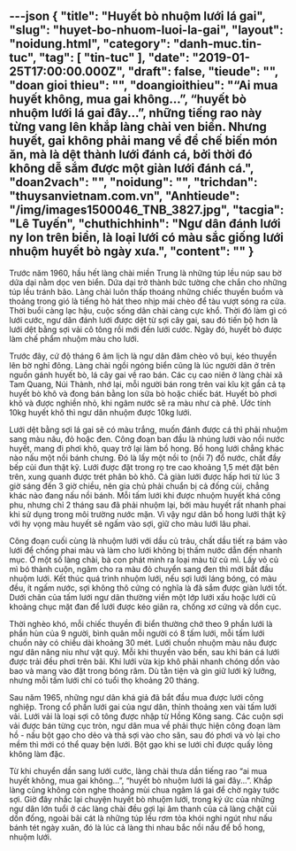 ---json
{
    "title": "Huyết bò nhuộm lưới lá gai",
    "slug": "huyet-bo-nhuom-luoi-la-gai",
    "layout": "noidung.html",
    "category": "danh-muc.tin-tuc",
    "tag": [
        "tin-tuc"
    ],
    "date": "2019-01-25T17:00:00.000Z",
    "draft": false,
    "tieude": "",
    "doan gioi thieu": "",
    "doangioithieu": "“Ai mua huyết không, mua gai không…”, “huyết bò nhuộm lưới lá gai đây...”, những tiếng rao này từng vang lên khắp làng chài ven biển. Nhưng huyết, gai không phải mang về để chế biến món ăn, mà là dệt thành lưới đánh cá, bởi thời đó không dễ sắm được một giàn lưới đánh cá.",
    "doan2vach": "",
    "noidung": "",
    "trichdan": "thuysanvietnam.com.vn",
    "Anhtieude": "/img/images1500046_TNB_3827.jpg",
    "tacgia": "Lê Tuyến",
    "chuthichhinh": "Ngư dân đánh lưới ny lon trên biển, là loại lưới có màu sắc giống lưới nhuộm huyết bò ngày xưa.",
    "__content__": ""
}
---
<p>Trước năm 1960, hầu hết l&agrave;ng ch&agrave;i miền Trung l&agrave; những t&uacute;p lều n&uacute;p sau bờ dứa dại nằm dọc ven biển. Dứa dại trở th&agrave;nh bức tường che chắn cho những t&uacute;p lều tr&aacute;nh b&atilde;o. L&agrave;ng ch&agrave;i lu&ocirc;n thấp tho&aacute;ng những chiếc thuyền buồm v&agrave; thoảng trong gi&oacute; l&agrave; tiếng h&ograve; h&aacute;t theo nhịp m&aacute;i ch&egrave;o để t&agrave;u vượt s&oacute;ng ra cửa. Thời buổi c&agrave;ng lạc hậu, cuộc sống d&acirc;n ch&agrave;i c&agrave;ng cực khổ. Thời đ&oacute; l&agrave;m g&igrave; c&oacute; lưới cước, ngư d&acirc;n đ&aacute;nh lưới được dệt từ sợi c&acirc;y gai, sau đ&oacute; tiến bộ hơn l&agrave; lưới dệt bằng sợi vải c&ocirc; t&ocirc;ng rồi mới đến lưới cước. Ng&agrave;y đ&oacute;, huyết b&ograve; được l&agrave;m chế phẩm nhuộm m&agrave;u cho lưới.</p>

<p>Trước đ&acirc;y, cứ độ th&aacute;ng 6 &acirc;m lịch l&agrave; ngư d&acirc;n đ&acirc;m ch&egrave;o v&ocirc; bụi, k&eacute;o thuyền l&ecirc;n bờ nghỉ đ&ocirc;ng. L&agrave;ng ch&agrave;i ngồi ng&oacute;ng biển cũng l&agrave; l&uacute;c người d&acirc;n ở tr&ecirc;n nguồn g&aacute;nh huyết b&ograve;, l&aacute; c&acirc;y gai về rao b&aacute;n. C&aacute;c cụ cao ni&ecirc;n ở l&agrave;ng ch&agrave;i x&atilde; Tam Quang, N&uacute;i Th&agrave;nh, nhớ lại, mỗi người b&aacute;n rong tr&ecirc;n vai kĩu kịt gần cả tạ huyết b&ograve; kh&ocirc; v&agrave; đong b&aacute;n bằng lon sữa b&ograve; hoặc chiếc b&aacute;t. Huyết b&ograve; phơi kh&ocirc; v&agrave; được nghiền nhỏ, khi ng&acirc;m nước sẽ ra m&agrave;u như c&agrave; ph&ecirc;. Ước t&iacute;nh 10kg huyết kh&ocirc; th&igrave; ngư d&acirc;n nhuộm được 10kg lưới.</p>

<p>Lưới dệt bằng sợi l&aacute; gai sẽ c&oacute; m&agrave;u trắng, muốn đ&aacute;nh được c&aacute; th&igrave; phải nhuộm sang m&agrave;u n&acirc;u, đỏ hoặc đen. C&ocirc;ng đoạn ban đầu l&agrave; nh&uacute;ng lưới v&agrave;o nồi nước huyết, mang đi phơi kh&ocirc;, quay trở lại l&agrave;m bồ hong. Bồ hong lưới chẳng kh&aacute;c n&agrave;o nấu một nồi b&aacute;nh chưng. Đ&oacute; l&agrave; lấy một nồi to (nồi 7) đổ nước, chất đầy bếp củi đun thật kỹ. Lưới được đặt trong rọ tre cao khoảng 1,5 m&eacute;t đặt b&ecirc;n tr&ecirc;n, xung quanh được tr&eacute;t ph&acirc;n b&ograve; kh&ocirc;. Cả gi&agrave;n lưới được hấp hơi từ l&uacute;c 3 giờ s&aacute;ng đến 3 giờ chiều, n&ecirc;n gia chủ phải chuẩn bị cả đống củi, chẳng kh&aacute;c n&agrave;o đang nấu nồi b&aacute;nh. Mỗi tấm lưới khi được nhuộm huyết kh&aacute; c&ocirc;ng phu, nhưng chỉ 2 th&aacute;ng sau đ&atilde; phải nhuộm lại, bởi m&agrave;u huyết rất nhanh phai khi sử dụng trong m&ocirc;i trường nước mặn. V&igrave; vậy ngư d&acirc;n bồ hong lưới thật kỹ với hy vọng m&agrave;u huyết sẽ ngấm v&agrave;o sợi, giữ cho m&agrave;u lưới l&acirc;u phai.</p>

<p>C&ocirc;ng đoạn cuối c&ugrave;ng l&agrave; nhuộm lưới với dầu củ trảu, chất dầu tiết ra b&aacute;m v&agrave;o lưới để chống phai m&agrave;u v&agrave; l&agrave;m cho lưới kh&ocirc;ng bị thấm nước dẫn đến nhanh mục. Ở một số l&agrave;ng ch&agrave;i, b&agrave; con ph&aacute;t minh ra loại m&agrave;u từ củ m&igrave;. Lấy vỏ củ m&igrave; b&oacute; th&agrave;nh cuộn, ng&acirc;m cho ra m&agrave;u đỏ chuyển sang đen th&igrave; mới bắt đầu nhuộm lưới. Kết th&uacute;c qu&aacute; tr&igrave;nh nhuộm lưới, nếu sợi lưới l&aacute;ng b&oacute;ng, c&oacute; m&agrave;u đều, &iacute;t ngấm nước, sợi kh&ocirc;ng th&ocirc; cứng c&oacute; nghĩa l&agrave; đ&atilde; sắm được gi&agrave;n lưới tốt. Dưới ch&acirc;n của tấm lưới ngư d&acirc;n thường viền một lớp lưới xấu hoặc lưới cũ khoảng chục mặt đan để lưới được k&eacute;o gi&atilde;n ra, chống xơ cứng v&agrave; dồn cục.</p>

<p>Thời ngh&egrave;o kh&oacute;, mỗi chiếc thuyền đi biển thường chở theo 9 phần lưới l&agrave; phần h&ugrave;n của 9 người, b&igrave;nh qu&acirc;n mỗi người c&oacute; 8 tấm lưới, mỗi tấm lưới chuồn n&agrave;y c&oacute; chiều d&agrave;i khoảng 30 m&eacute;t. Lưới chuồn nhuộm m&agrave;u n&acirc;u được ngư d&acirc;n n&acirc;ng niu như vật qu&yacute;. Mỗi khi thuyền v&agrave;o bến, sau khi b&aacute;n c&aacute; lưới được trải đều phơi tr&ecirc;n b&atilde;i. Khi lưới vừa kịp kh&ocirc; phải nhanh ch&oacute;ng dồn v&agrave;o bao v&agrave; mang v&agrave;o đặt trong b&oacute;ng r&acirc;m. D&ugrave; tằn tiện v&agrave; g&igrave;n giữ lưới kỹ lưỡng, nhưng mỗi tấm lưới chỉ c&oacute; tuổi thọ khoảng 20 th&aacute;ng.</p>

<p>Sau năm 1965, những ngư d&acirc;n kh&aacute; giả đ&atilde; bắt đầu mua được lưới c&ocirc;ng nghiệp. Trong cổ phần lưới gai của ngư d&acirc;n, thỉnh thoảng xen v&agrave;i tấm lưới vải. Lưới vải l&agrave; loại sợi c&ocirc; t&ocirc;ng được nhập từ Hồng K&ocirc;ng sang. C&aacute;c cuộn sợi vải được b&aacute;n từng cục tr&ograve;n, ngư d&acirc;n mua về phải thực hiện c&ocirc;ng đoạn l&agrave;m hồ - nấu bột gạo cho dẻo v&agrave; thả sợi v&agrave;o cho săn, sau đ&oacute; phơi v&agrave; v&ograve; lại cho mềm th&igrave; mới c&oacute; thể quay bện lưới. Bột gạo khi se lưới chỉ được quấy lỏng kh&ocirc;ng l&agrave;m đặc.</p>

<p>Từ khi chuyển dần sang lưới cước, l&agrave;ng ch&agrave;i thưa dần tiếng rao &ldquo;ai mua huyết kh&ocirc;ng, mua gai kh&ocirc;ng&hellip;&rdquo;, &ldquo;huyết b&ograve; nhuộm lưới l&aacute; gai đ&acirc;y...&rdquo;. Khắp l&agrave;ng cũng kh&ocirc;ng c&ograve;n nghe thoảng m&ugrave;i chua ng&acirc;m l&aacute; gai để chờ ng&agrave;y tước sợi. Giờ đ&acirc;y nhắc lại chuyện huyết b&ograve; nhuộm lưới, trong k&yacute; ức của những ngư d&acirc;n lớn tuổi ở c&aacute;c l&agrave;ng ch&agrave;i đều gợi lại &acirc;m thanh của cả l&agrave;ng chặt củi dồn đống, ngo&agrave;i b&atilde;i c&aacute;t l&agrave; những t&uacute;p lều rơm tỏa kh&oacute;i nghi ng&uacute;t như nấu b&aacute;nh t&eacute;t ng&agrave;y xu&acirc;n, đ&oacute; l&agrave; l&uacute;c cả l&agrave;ng thi nhau bắc nồi nấu để bồ hong, nhuộm lưới.</p>
